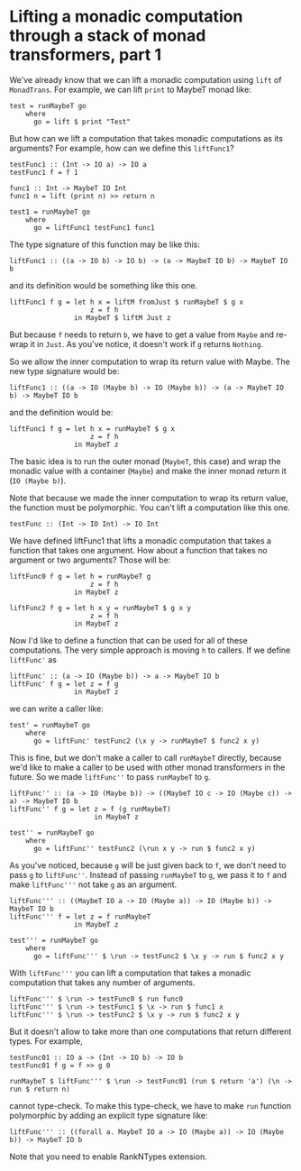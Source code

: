 # Lifting a monadic computation through a stack of monad transformers, part 1

We've already know that we can lift a monadic computation using `lift` of `MonadTrans`. For example, we can lift `print` to MaybeT monad like:

    test = runMaybeT go
        where
          go = lift $ print "Test"

But how can we lift a computation that takes monadic computations as its arguments? For example, how can we define this `liftFunc1`?

    testFunc1 :: (Int -> IO a) -> IO a
    testFunc1 f = f 1

    func1 :: Int -> MaybeT IO Int
    func1 n = lift (print n) >> return n

    test1 = runMaybeT go
        where
          go = liftFunc1 testFunc1 func1

The type signature of this function may be like this:

    liftFunc1 :: ((a -> IO b) -> IO b) -> (a -> MaybeT IO b) -> MaybeT IO b

and its definition would be something like this one.

    liftFunc1 f g = let h x = liftM fromJust $ runMaybeT $ g x
                        z = f h
                    in MaybeT $ liftM Just z

But because `f` needs to return `b`, we have to get a value from `Maybe` and re-wrap it in `Just`. As you've notice, it doesn't work if `g` returns `Nothing`.

So we allow the inner computation to wrap its return value with Maybe. The new type signature would be:

    liftFunc1 :: ((a -> IO (Maybe b) -> IO (Maybe b)) -> (a -> MaybeT IO b) -> MaybeT IO b

and the definition would be:

    liftFunc1 f g = let h x = runMaybeT $ g x
                        z = f h
                    in MaybeT z

The basic idea is to run the outer monad (`MaybeT`, this case) and wrap the monadic value with a container (`Maybe`) and make the inner monad return it (`IO (Maybe b)`).

Note that because we made the inner computation to wrap its return value, the function must be polymorphic. You can't lift a computation like this one.

    testFunc :: (Int -> IO Int) -> IO Int

We have defined liftFunc1 that lifts a monadic computation that takes a function that takes one argument. How about a function that takes no argument or two arguments? Those will be:

    liftFunc0 f g = let h = runMaybeT g
                        z = f h
                    in MaybeT z

    liftFunc2 f g = let h x y = runMaybeT $ g x y
                        z = f h
                    in MaybeT z

Now I'd like to define a function that can be used for all of these computations. The very simple approach is moving `h` to callers. If we define `liftFunc'` as

    liftFunc' :: (a -> IO (Maybe b)) -> a -> MaybeT IO b
    liftFunc' f g = let z = f g
                    in MaybeT z

we can write a caller like:

    test' = runMaybeT go
        where
          go = liftFunc' testFunc2 (\x y -> runMaybeT $ func2 x y)

This is fine, but we don't make a caller to call `runMaybeT` directly, because we'd like to make a caller to be used with other monad transformers in the future. So we made `liftFunc''` to pass `runMaybeT` to `g`.

    liftFunc'' :: (a -> IO (Maybe b)) -> ((MaybeT IO c -> IO (Maybe c)) -> a) -> MaybeT IO b
    liftFunc'' f g = let z = f (g runMaybeT)
                         in MaybeT z

    test'' = runMaybeT go
        where
          go = liftFunc'' testFunc2 (\run x y -> run $ func2 x y)

As you've noticed, because `g` will be just given back to `f`, we don't need to pass `g` to `liftFunc''`. Instead of passing `runMaybeT` to `g`, we pass it to `f` and make `liftFunc'''` not take `g` as an argument.

    liftFunc''' :: ((MaybeT IO a -> IO (Maybe a)) -> IO (Maybe b)) -> MaybeT IO b
    liftFunc''' f = let z = f runMaybeT
                    in MaybeT z

    test''' = runMaybeT go
        where
          go = liftFunc''' $ \run -> testFunc2 $ \x y -> run $ func2 x y

With `liftFunc'''` you can lift a computation that takes a monadic computation that takes any number of arguments.

    liftFunc''' $ \run -> testFunc0 $ run func0
    liftFunc''' $ \run -> testFunc1 $ \x -> run $ func1 x
    liftFunc''' $ \run -> testFunc2 $ \x y -> run $ func2 x y

But it doesn't allow to take more than one computations that return different types. For example,

    testFunc01 :: IO a -> (Int -> IO b) -> IO b
    testFunc01 f g = f >> g 0

    runMaybeT $ liftFunc''' $ \run -> testFunc01 (run $ return 'a') (\n -> run $ return n)

cannot type-check. To make this type-check, we have to make `run` function polymorphic by adding an explicit type signature like:

    liftFunc''' :: ((forall a. MaybeT IO a -> IO (Maybe a)) -> IO (Maybe b)) -> MaybeT IO b

Note that you need to enable RankNTypes extension.

